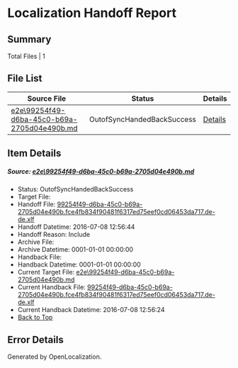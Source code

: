 # <a name='report-top'></a> Localization Handoff Report

## Summary
 Total Files | 1

## File List
 Source File | Status | Details 
 ----------- | ------ | ------- 
 [e2e\99254f49-d6ba-45c0-b69a-2705d04e490b.md](https://github.com/OpenLocalizationTestOrg/oltest/blob/f64e9048462d02353c33977474d2c83eecbb4d9b/e2e/99254f49-d6ba-45c0-b69a-2705d04e490b.md) | OutofSyncHandedBackSuccess | [Details](#3713665d426b938bb42628fb00583a273137a2f41)

## Item Details
##### <a name='3713665d426b938bb42628fb00583a273137a2f41'></a> Source: [e2e\99254f49-d6ba-45c0-b69a-2705d04e490b.md](https://github.com/OpenLocalizationTestOrg/oltest/blob/f64e9048462d02353c33977474d2c83eecbb4d9b/e2e/99254f49-d6ba-45c0-b69a-2705d04e490b.md)
* Status: OutofSyncHandedBackSuccess
* Target File: 
* Handoff File: [99254f49-d6ba-45c0-b69a-2705d04e490b.fce4fb834f90481f6317ed75eef0cd06453da717.de-de.xlf](https://github.com/OpenLocalizationTestOrg/olhandoff-e2e/blob/13cc8a705016867eda09f48ac3f618a318b0a842/ol-handoff/OpenLocalizationTestOrg/oltest-dede-fly/ci/ht/99254f49-d6ba-45c0-b69a-2705d04e490b.fce4fb834f90481f6317ed75eef0cd06453da717.de-de.xlf)
* Handoff Datetime: 2016-07-08 12:56:44
* Handoff Reason: Include
* Archive File: 
* Archive Datetime: 0001-01-01 00:00:00
* Handback File: 
* Handback Datetime: 0001-01-01 00:00:00
* Current Target File: [e2e\99254f49-d6ba-45c0-b69a-2705d04e490b.md](https://github.com/OpenLocalizationTestOrg/oltest-dede-fly/blob/f94dfba9cdeacb95280cfec85d3b31d4751ab132/e2e/99254f49-d6ba-45c0-b69a-2705d04e490b.md)
* Current Handback File: [99254f49-d6ba-45c0-b69a-2705d04e490b.fce4fb834f90481f6317ed75eef0cd06453da717.de-de.xlf](https://github.com/OpenLocalizationTestOrg/olhandback-e2e/blob/21dc2fb0f119fb08a5b808270582cfc868d5efd4/ol-handback/OpenLocalizationTestOrg/oltest-dede-fly/ci/ht/99254f49-d6ba-45c0-b69a-2705d04e490b.fce4fb834f90481f6317ed75eef0cd06453da717.de-de.xlf)
* Current Handback Datetime: 2016-07-08 12:56:24
* [Back to Top](#report-top)


## Error Details

Generated by OpenLocalization.
